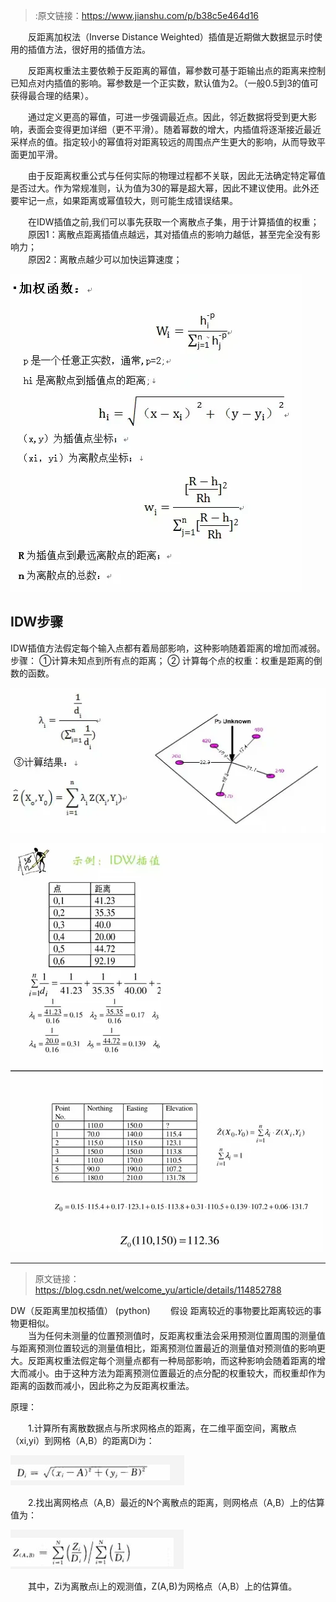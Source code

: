 >:原文链接：https://www.jianshu.com/p/b38c5e464d16

&emsp;&emsp;反距离加权法（Inverse Distance Weighted）插值是近期做大数据显示时使用的插值方法，很好用的插值方法。

&emsp;&emsp;反距离权重法主要依赖于反距离的幂值，幂参数可基于距输出点的距离来控制已知点对内插值的影响。幂参数是一个正实数，默认值为2。（一般0.5到3的值可获得最合理的结果）。

&emsp;&emsp;通过定义更高的幂值，可进一步强调最近点。因此，邻近数据将受到更大影响，表面会变得更加详细（更不平滑）。随着幂数的增大，内插值将逐渐接近最近采样点的值。指定较小的幂值将对距离较远的周围点产生更大的影响，从而导致平面更加平滑。

&emsp;&emsp;由于反距离权重公式与任何实际的物理过程都不关联，因此无法确定特定幂值是否过大。作为常规准则，认为值为30的幂是超大幂，因此不建议使用。此外还要牢记一点，如果距离或幂值较大，则可能生成错误结果。

&emsp;&emsp;在IDW插值之前,我们可以事先获取一个离散点子集，用于计算插值的权重；  
&emsp;&emsp;原因1：离散点距离插值点越远，其对插值点的影响力越低，甚至完全没有影响力；  
&emsp;&emsp;原因2：离散点越少可以加快运算速度；

![](../images/反距离加权法md/0.webp)



## IDW步骤
IDW插值方法假定每个输入点都有着局部影响，这种影响随着距离的增加而减弱。
步骤：
①计算未知点到所有点的距离；
② 计算每个点的权重：权重是距离的倒数的函数。

![](../images/反距离加权法md/1.webp)

![](../images/反距离加权法md/2.webp)

---

>原文链接： https://blog.csdn.net/welcome_yu/article/details/114852788


DW（反距离里加权插值）  (python)
&emsp;&emsp;假设 距离较近的事物要比距离较远的事物更相似。  
&emsp;&emsp;当为任何未测量的位置预测值时，反距离权重法会采用预测位置周围的测量值与距离预测位置较远的测量值相比，距离预测位置最近的测量值对预测值的影响更大。反距离权重法假定每个测量点都有一种局部影响，而这种影响会随着距离的增大而减小。由于这种方法为距离预测位置最近的点分配的权重较大，而权重却作为距离的函数而减小，因此称之为反距离权重法。  

原理：  

&emsp;&emsp;1.计算所有离散数据点与所求网格点的距离，在二维平面空间，离散点（xi,yi）到网格（A,B）的距离Di为：  

![](../images/反距离加权法md/3.png)

&emsp;&emsp;2.找出离网格点（A,B）最近的N个离散点的距离，则网格点（A,B）上的估算值为：  

![](../images/反距离加权法md/4.png)  

&emsp;&emsp;其中，Zi为离散点i上的观测值，Z(A,B)为网格点（A,B）上的估算值。

